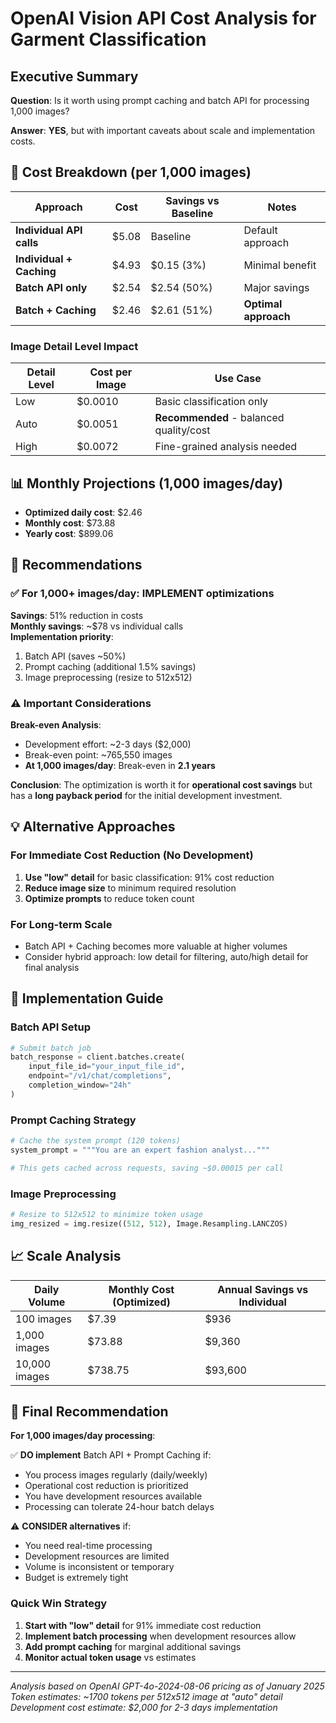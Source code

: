 # OpenAI Vision API Cost Analysis for Garment Classification

## Executive Summary

**Question**: Is it worth using prompt caching and batch API for processing 1,000 images?

**Answer**: **YES**, but with important caveats about scale and implementation costs.

## 🔢 Cost Breakdown (per 1,000 images)

| Approach | Cost | Savings vs Baseline | Notes |
|----------|------|-------------------|-------|
| **Individual API calls** | $5.08 | Baseline | Default approach |
| **Individual + Caching** | $4.93 | $0.15 (3%) | Minimal benefit |
| **Batch API only** | $2.54 | $2.54 (50%) | Major savings |
| **Batch + Caching** | $2.46 | $2.61 (51%) | **Optimal approach** |

### Image Detail Level Impact

| Detail Level | Cost per Image | Use Case |
|-------------|----------------|----------|
| Low | $0.0010 | Basic classification only |
| Auto | $0.0051 | **Recommended** - balanced quality/cost |
| High | $0.0072 | Fine-grained analysis needed |

## 📊 Monthly Projections (1,000 images/day)

- **Optimized daily cost**: $2.46
- **Monthly cost**: $73.88  
- **Yearly cost**: $899.06

## 🎯 Recommendations

### ✅ **For 1,000+ images/day: IMPLEMENT optimizations**

**Savings**: 51% reduction in costs  
**Monthly savings**: ~$78 vs individual calls  
**Implementation priority**:
1. Batch API (saves ~50%)
2. Prompt caching (additional 1.5% savings)
3. Image preprocessing (resize to 512x512)

### ⚠️ **Important Considerations**

**Break-even Analysis**:
- Development effort: ~2-3 days ($2,000)
- Break-even point: ~765,550 images
- **At 1,000 images/day**: Break-even in **2.1 years**

**Conclusion**: The optimization is worth it for **operational cost savings** but has a **long payback period** for the initial development investment.

## 💡 Alternative Approaches

### For Immediate Cost Reduction (No Development)
1. **Use "low" detail** for basic classification: 91% cost reduction
2. **Reduce image size** to minimum required resolution
3. **Optimize prompts** to reduce token count

### For Long-term Scale
- Batch API + Caching becomes more valuable at higher volumes
- Consider hybrid approach: low detail for filtering, auto/high detail for final analysis

## 🔧 Implementation Guide

### Batch API Setup
```python
# Submit batch job
batch_response = client.batches.create(
    input_file_id="your_input_file_id",
    endpoint="/v1/chat/completions",
    completion_window="24h"
)
```

### Prompt Caching Strategy
```python
# Cache the system prompt (120 tokens)
system_prompt = """You are an expert fashion analyst..."""

# This gets cached across requests, saving ~$0.00015 per call
```

### Image Preprocessing
```python
# Resize to 512x512 to minimize token usage
img_resized = img.resize((512, 512), Image.Resampling.LANCZOS)
```

## 📈 Scale Analysis

| Daily Volume | Monthly Cost (Optimized) | Annual Savings vs Individual |
|-------------|-------------------------|----------------------------|
| 100 images | $7.39 | $936 |
| 1,000 images | $73.88 | $9,360 |
| 10,000 images | $738.75 | $93,600 |

## 🎯 Final Recommendation

**For 1,000 images/day processing**:

✅ **DO implement** Batch API + Prompt Caching if:
- You process images regularly (daily/weekly)
- Operational cost reduction is prioritized
- You have development resources available
- Processing can tolerate 24-hour batch delays

⚠️ **CONSIDER alternatives** if:
- You need real-time processing
- Development resources are limited
- Volume is inconsistent or temporary
- Budget is extremely tight

### Quick Win Strategy
1. **Start with "low" detail** for 91% immediate cost reduction
2. **Implement batch processing** when development resources allow
3. **Add prompt caching** for marginal additional savings
4. **Monitor actual token usage** vs estimates

---

*Analysis based on OpenAI GPT-4o-2024-08-06 pricing as of January 2025*  
*Token estimates: ~1700 tokens per 512x512 image at "auto" detail*  
*Development cost estimate: $2,000 for 2-3 days implementation* 